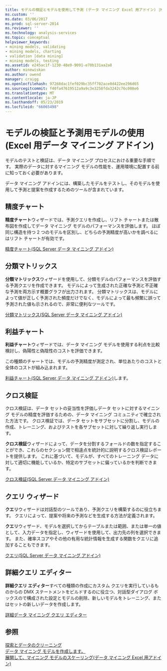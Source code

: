 ```yaml
---
title: モデルの検証とモデルを使用して予測 (データ マイニング Excel 用アドイン) |Microsoft Docs
ms.custom: ''
ms.date: 03/06/2017
ms.prod: sql-server-2014
ms.reviewer: ''
ms.technology: analysis-services
ms.topic: conceptual
helpviewer_keywords:
- mining models, validating
- mining models, charting
- validation [data mining]
- mining models, testing
ms.assetid: e245ac1f-1230-48e9-9091-e70b131aa2a8
author: minewiskan
ms.author: owend
manager: craigg
ms.openlocfilehash: 97268dac1fef029bc35ff702ace0d422ee296d65
ms.sourcegitcommit: f40fa47619512a9a9c3e3258fda3242c76c008e6
ms.translationtype: MT
ms.contentlocale: ja-JP
ms.lasthandoff: 05/23/2019
ms.locfileid: "66065498"
---
```

# <a name="validating-models-and-using-models-for-prediction-data-mining-add-ins-for-excel"></a>モデルの検証と予測用モデルの使用 (Excel 用データ マイニング アドイン)
  モデルのテストと検証は、データ マイニング プロセスにおける重要な手順です。 実際のデータに対するマイニング モデルの性能を、運用環境に配置する前に知っておく必要があります。  
  
 データ マイニング アドインには、構築したモデルをテストし、そのモデルを使用して予測と提案を作成するためのツールが含まれています。  
  
## <a name="accuracy-chart"></a>精度チャート  
 **精度チャート**ウィザードでは、予測クエリを作成し、リフト チャートまたは散布図を作成してデータ マイニング モデルのパフォーマンスを評価します。 ほぼ同じ構造を持つ 2 つのモデルを区別し、どちらの予測精度が高いかを調べるにはリフト チャートが有効です。  
  
 [精度チャート&#40;SQL Server データ マイニング アドイン&#41;](accuracy-chart-sql-server-data-mining-add-ins.md)  
  
## <a name="classification-matrix"></a>分類マトリックス  
 **分類マトリックス**ウィザードを使用して、分類モデルのパフォーマンスを評価する予測クエリを作成できます。 モデルによって生成された正確な予測と不正確な予測を両方示す概要グラフが出力されます。 分類マトリックスは、モデルによって値が正しく予測された頻度だけでなく、モデルによって最も頻繁に誤って予測された値も示されるので、非常に便利なツールです。  
  
 [分類マトリックス&#40;SQL Server データ マイニング アドイン&#41;](classification-matrix-sql-server-data-mining-add-ins.md)  
  
## <a name="profit-chart"></a>利益チャート  
 **利益チャート**ウィザードでは、データ マイニング モデルを使用する利点を比較検討し、偽陽性と偽陰性のコストを評価できます。  
  
 この種類のチャートでは、モデルの予測精度が測定され、単位あたりのコストと全体のコストが組み込まれます。  
  
 [利益チャート&#40;SQL Server データ マイニング アドイン&#41;](profit-chart-sql-server-data-mining-add-ins.md)します。  
  
## <a name="cross-validation"></a>クロス検証  
 クロス検証は、データ セットの妥当性を評価しデータ セットに対するマイニング モデルの精度を評価するための、データ マイニング コミュニティで確立された方法です。 クロス検証では、データ セットをサブセットに分割し、モデルの作成、トレーニング、およびテストを各サブセットに対して繰り返し実行します。  
  
 **クロス検証**ウィザードによって、データを分割するフォールドの数を指定することができ、これらのセクション間で相違点を統計的に説明するクロス検証レポートを提供します。 これに基づいて、モデルが、すべてのトレーニング データに対して適切に機能しているか、特定のサブセットに偏っているかを判断できます。  
  
 [クロス検証&#40;SQL Server データ マイニング アドイン&#41;](cross-validation-sql-server-data-mining-add-ins.md)  
  
## <a name="query-wizard"></a>クエリ ウィザード  
 **クエリ**ウィザードは対話型のツールであり、予測クエリを構築するのに役立ちます。 クエリによって、提案や将来の予測などを生成する方法が定義されます。  
  
 **クエリ**ウィザード、モデルを選択してからテーブルまたは範囲、または単一の値として、入力データを指定し、ウィザードを使用して、出力先の列を選択できます。 また、確率スコアやその他の有用な統計情報を生成する関数をクエリに追加することもできます。  
  
 [クエリ&#40;SQL Server データ マイニング アドイン&#41;](query-sql-server-data-mining-add-ins.md)  
  
## <a name="advanced-query-editor"></a>詳細クエリ エディター  
 **詳細クエリ エディター**すべての種類の作成にカスタム クエリを実行しているものからの DMX ステートメントをビルドするのに役立つ、対話型ダイアログ ボックスので構成された設定とモデルの削除、新しいモデルをトレーニング、またはセットの新しいデータを作成します。  
  
 [詳細データ マイニング クエリ エディター](advanced-data-mining-query-editor.md)  
  
## <a name="see-also"></a>参照  
 [探索とデータのクリーニング](exploring-and-cleaning-data.md)   
 [データ マイニング モデルを作成します。](creating-a-data-mining-model.md)   
 [展開して、マイニング モデルのスケーリング&#40;データ マイニング Excel 用アドイン&#41;](deploying-and-scaling-mining-models-data-mining-add-ins-for-excel.md)  
  
  
